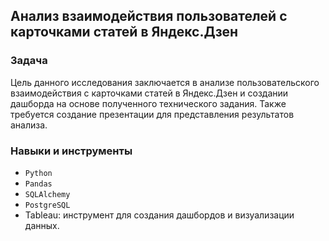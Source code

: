 ## Анализ взаимодействия пользователей с карточками статей в Яндекс.Дзен

### Задача

Цель данного исследования заключается в анализе пользовательского взаимодействия с карточками статей в Яндекс.Дзен и создании дашборда на основе полученного технического задания. Также требуется создание презентации для представления результатов анализа.

### Навыки и инструменты

- `Python`
- `Pandas`
- `SQLAlchemy`
- `PostgreSQL`
- Tableau: инструмент для создания дашбордов и визуализации данных.
